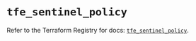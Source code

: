 # `tfe_sentinel_policy`

Refer to the Terraform Registry for docs: [`tfe_sentinel_policy`](https://registry.terraform.io/providers/hashicorp/tfe/0.57.1/docs/resources/sentinel_policy).
